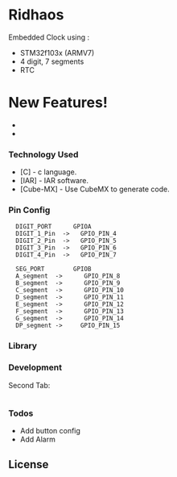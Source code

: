 # Ridhaos

Embedded Clock using :
  - STM32f103x (ARMV7)
  - 4 digit, 7 segments 
  - RTC

# New Features!

  - 
  - 





### Technology Used

* [C] - c language.
* [IAR] - IAR software.
* [Cube-MX] - Use CubeMX to generate code.


### Pin Config

      DIGIT_PORT      GPIOA
      DIGIT_1_Pin  ->   GPIO_PIN_4
      DIGIT_2_Pin  ->   GPIO_PIN_5
      DIGIT_3_Pin  ->   GPIO_PIN_6
      DIGIT_4_Pin  ->   GPIO_PIN_7

      SEG_PORT        GPIOB
      A_segment  ->      GPIO_PIN_8
      B_segment  ->      GPIO_PIN_9
      C_segment  ->      GPIO_PIN_10
      D_segment  ->      GPIO_PIN_11
      E_segment  ->      GPIO_PIN_12
      F_segment  ->      GPIO_PIN_13
      G_segment  ->      GPIO_PIN_14
      DP_segment ->     GPIO_PIN_15
### Library




### Development


Second Tab:
```sh

```




### Todos

 - Add button config
 - Add Alarm

License
----

